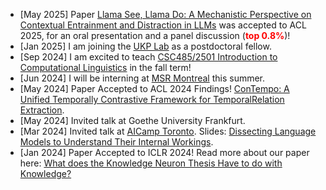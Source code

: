 - [May 2025] Paper [Llama See, Llama Do: A Mechanistic Perspective on Contextual Entrainment and Distraction in LLMs](/publications/acl2025) was accepted to ACL 2025, for an oral presentation and a panel discussion (<b style="color:red">top 0.8%</b>)!
- [Jan 2025] I am joining the <a class="underline decoration-dashed underline-offset-4 hover:text-skin-accent" href="https://www.informatik.tu-darmstadt.de/ukp/ukp_home/index.en.jsp">UKP Lab</a> as a postdoctoral fellow.
- [Sep 2024] I am excited to teach [CSC485/2501 Introduction to Computational Linguistics](/teaching/csc485-f24) in the fall term!
- [Jun 2024] I will be interning at [MSR Montreal](https://www.microsoft.com/en-us/research/lab/microsoft-research-montreal/) this summer.
- [May 2024] Paper Accepted to ACL 2024 Findings! [ConTempo: A Unified Temporally Contrastive Framework for TemporalRelation Extraction](/publications/acl2024).
- [May 2024] Invited talk at Goethe University Frankfurt.
- [Mar 2024] Invited talk at [AICamp Toronto](https://www.aicamp.ai/event/eventdetails/W2024030714). Slides: [Dissecting Language Models to Understand Their Internal Workings](/research/slides/2024_aicamp_dissect_lm.pdf).
- [Jan 2024] Paper Accepted to ICLR 2024! Read more about our paper here: [What does the Knowledge Neuron Thesis Have to do with Knowledge?](/publications/iclr2024)